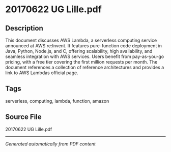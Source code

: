 # 20170622 UG Lille.pdf

## Description
This document discusses AWS Lambda, a serverless computing service announced at AWS re:Invent. It features pure-function code deployment in Java, Python, Node.js, and C, offering scalability, high availability, and seamless integration with AWS services. Users benefit from pay-as-you-go pricing, with a free tier covering the first million requests per month. The document references a collection of reference architectures and provides a link to AWS Lambdas official page.
## Tags
serverless, computing, lambda, function, amazon

## Source File
20170622 UG Lille.pdf

---
*Generated automatically from PDF content*
